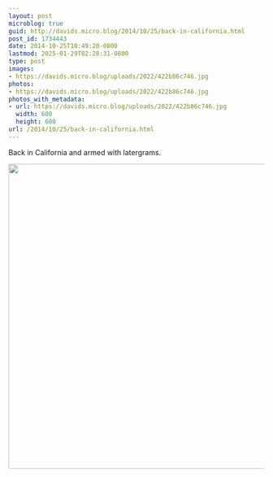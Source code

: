 ```yaml
---
layout: post
microblog: true
guid: http://davids.micro.blog/2014/10/25/back-in-california.html
post_id: 1734443
date: 2014-10-25T10:49:20-0800
lastmod: 2025-01-29T02:28:31-0800
type: post
images:
- https://davids.micro.blog/uploads/2022/422b86c746.jpg
photos:
- https://davids.micro.blog/uploads/2022/422b86c746.jpg
photos_with_metadata:
- url: https://davids.micro.blog/uploads/2022/422b86c746.jpg
  width: 600
  height: 600
url: /2014/10/25/back-in-california.html
---
```

Back in California and armed with latergrams.

<img src="/uploads/2022/422b86c746.jpg" width="600" height="600" alt="">
